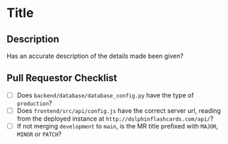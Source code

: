 # Title

## Description

Has an accurate description of the details made been given?

## Pull Requestor Checklist

- [ ] Does `backend/database/database_config.py` have the type of `production`?
- [ ] Does `frontend/src/api/config.js` have the correct server url, reading from the deployed instance at `http://dolphinflashcards.com/api/`?
- [ ] If not merging `development` to `main`, is the MR title prefixed with `MAJOR`, `MINOR` or `PATCH`?
